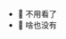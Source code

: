 - 👀 不用看了
- 👋 啥也没有


<!---
azhengbot/azhengbot is a ✨ special ✨ repository because its `README.md` (this file) appears on your GitHub profile.
You can click the Preview link to take a look at your changes.
--->
